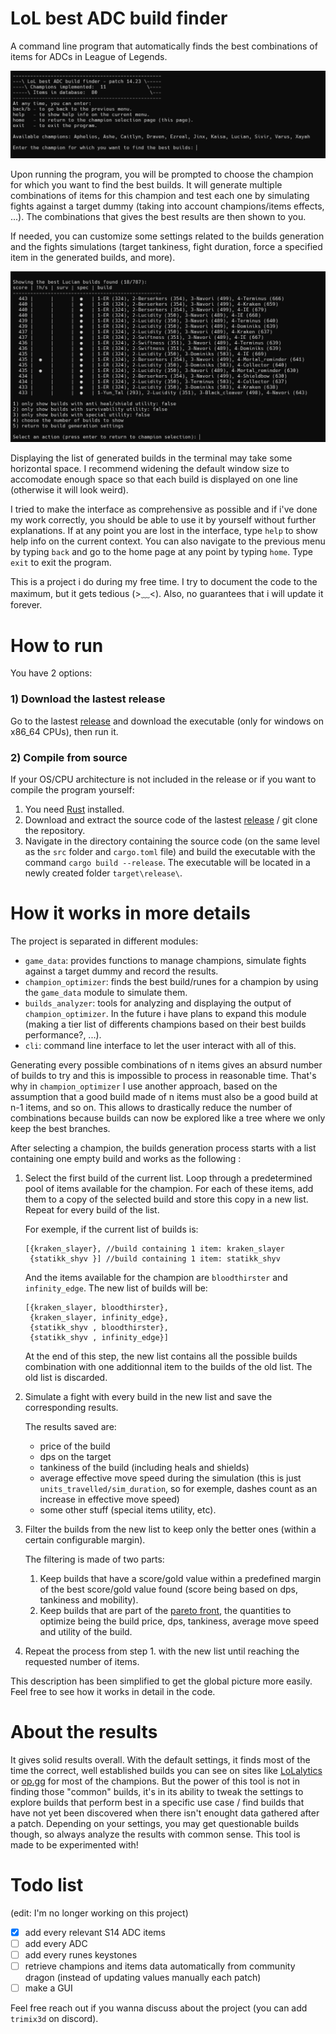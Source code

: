# LoL best ADC build finder

A command line program that automatically finds the best combinations of items for ADCs in League of Legends.

![home screen](screenshots/home_screen.png)

Upon running the program, you will be prompted to choose the champion for which you want to find the best builds. It will generate multiple combinations of items for this champion and test each one by simulating fights against a target dummy (taking into account champions/items effects, ...). The combinations that gives the best results are then shown to you.

If needed, you can customize some settings related to the builds generation and the fights simulations (target tankiness, fight duration, force a specified item in the generated builds, and more).

![builds result screen](screenshots/builds_result_screen.png)

Displaying the list of generated builds in the terminal may take some horizontal space. I recommend widening the default window size to accomodate enough space so that each build is displayed on one line (otherwise it will look weird).

I tried to make the interface as comprehensive as possible and if i've done my work correctly, you should be able to use it by yourself without further explanations. If at any point you are lost in the interface, type `help` to show help info on the current context. You can also navigate to the previous menu by typing `back` and go to the home page at any point by typing `home`. Type `exit` to exit the program.

This is a project i do during my free time. I try to document the code to the maximum, but it gets tedious (>﹏<). Also, no guarantees that i will update it forever.

# How to run

You have 2 options:

### 1) Download the lastest release

Go to the lastest [release](https://github.com/trimix3d/lol_best_adc_build_finder/releases) and download the executable (only for windows on x86_64 CPUs), then run it.

### 2) Compile from source

If your OS/CPU architecture is not included in the release or if you want to compile the program yourself:

1. You need [Rust](https://www.rust-lang.org/tools/install) installed.
2. Download and extract the source code of the lastest [release](https://github.com/trimix3d/lol_best_adc_build_finder/releases) / git clone the repository.
3. Navigate in the directory containing the source code (on the same level as the `src` folder and `cargo.toml` file) and build the executable with the command `cargo build --release`. The executable will be located in a newly created folder `target\release\`.

# How it works in more details

The project is separated in different modules:

-   `game_data`: provides functions to manage champions, simulate fights against a target dummy and record the results.
-   `champion_optimizer`: finds the best build/runes for a champion by using the `game_data` module to simulate them.
-   `builds_analyzer`: tools for analyzing and displaying the output of `champion_optimizer`. In the future i have plans to expand this module (making a tier list of differents champions based on their best builds performance?, ...).
-   `cli`: command line interface to let the user interact with all of this.

Generating every possible combinations of n items gives an absurd number of builds to try and this is impossible to process in reasonable time. That's why in `champion_optimizer` I use another approach, based on the assumption that a good build made of n items must also be a good build at n-1 items, and so on. This allows to drastically reduce the number of combinations because builds can now be explored like a tree where we only keep the best branches.

After selecting a champion, the builds generation process starts with a list containing one empty build and works as the following :

1. Select the first build of the current list. Loop through a predetermined pool of items available for the champion. For each of these items, add them to a copy of the selected build and store this copy in a new list. Repeat for every build of the list.

    For exemple, if the current list of builds is:

    ```
    [{kraken_slayer}, //build containing 1 item: kraken_slayer
     {statikk_shyv }] //build containing 1 item: statikk_shyv
    ```

    And the items available for the champion are `bloodthirster` and `infinity_edge`.
    The new list of builds will be:

    ```
    [{kraken_slayer, bloodthirster},
     {kraken_slayer, infinity_edge},
     {statikk_shyv , bloodthirster},
     {statikk_shyv , infinity_edge}]
    ```

    At the end of this step, the new list contains all the possible builds combination with one additionnal item to the builds of the old list. The old list is discarded.

2. Simulate a fight with every build in the new list and save the corresponding results.

    The results saved are:

    - price of the build
    - dps on the target
    - tankiness of the build (including heals and shields)
    - average effective move speed during the simulation (this is just `units_travelled/sim_duration`, so for exemple, dashes count as an increase in effective move speed)
    - some other stuff (special items utility, etc).

3. Filter the builds from the new list to keep only the better ones (within a certain configurable margin).

    The filtering is made of two parts:

    1. Keep builds that have a score/gold value within a predefined margin of the best score/gold value found (score being based on dps, tankiness and mobility).
    2. Keep builds that are part of the [pareto front](https://en.wikipedia.org/wiki/Pareto_front), the quantities to optimize being the build price, dps, tankiness, average move speed and utility of the build.

4. Repeat the process from step 1. with the new list until reaching the requested number of items.

This description has been simplified to get the global picture more easily. Feel free to see how it works in detail in the code.

# About the results

It gives solid results overall. With the default settings, it finds most of the time the correct, well established builds you can see on sites like [LoLalytics](https://lolalytics.com/) or [op.gg](https://www.op.gg/) for most of the champions.
But the power of this tool is not in finding those "common" builds, it's in its ability to tweak the settings to explore builds that perform best in a specific use case / find builds that have not yet been discovered when there isn't enought data gathered after a patch.
Depending on your settings, you may get questionable builds though, so always analyze the results with common sense. This tool is made to be experimented with!

# Todo list

(edit: I'm no longer working on this project)

-   [x] add every relevant S14 ADC items
-   [ ] add every ADC
-   [ ] add every runes keystones
-   [ ] retrieve champions and items data automatically from community dragon (instead of updating values manually each patch)
-   [ ] make a GUI

Feel free reach out if you wanna discuss about the project (you can add `trimix3d` on discord).
